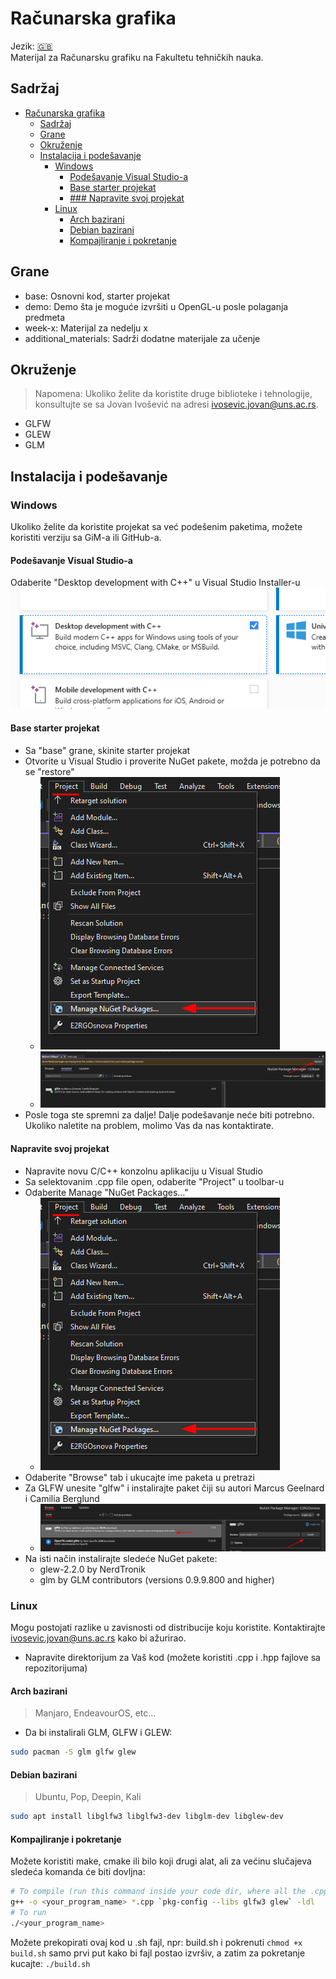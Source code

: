 # Računarska grafika
Jezik: [:gb:](README.md)  
Materijal za Računarsku grafiku na Fakultetu tehničkih nauka.

## Sadržaj
- [Računarska grafika](#računarska-grafika)
	- [Sadržaj](#sadržaj)
	- [Grane](#grane)
	- [Okruženje](#okruženje)
	- [Instalacija i podešavanje](#instalacija-i-podešavanje)
		- [Windows](#windows)
			- [Podešavanje Visual Studio-a](#podešavanje-visual-studio-a)
			- [Base starter projekat](#base-starter-projekat)
			- [### Napravite svoj projekat](#-napravite-svoj-projekat)
		- [Linux](#linux)
			- [Arch bazirani](#arch-bazirani)
			- [Debian bazirani](#debian-bazirani)
			- [Kompajliranje i pokretanje](#kompajliranje-i-pokretanje)

## Grane
- base: Osnovni kod, starter projekat
- demo: Demo šta je moguće izvršiti u OpenGL-u posle polaganja predmeta
- week-x: Materijal za nedelju x
- additional_materials: Sadrži dodatne materijale za učenje

## Okruženje
> Napomena: Ukoliko želite da koristite druge biblioteke i tehnologije, konsultujte se sa Jovan Ivošević na adresi ivosevic.jovan@uns.ac.rs.
- GLFW
- GLEW
- GLM

## Instalacija i podešavanje
### Windows
Ukoliko želite da koristite projekat sa već podešenim paketima, možete koristiti verziju sa GiM-a ili GitHub-a.
#### Podešavanje Visual Studio-a
Odaberite "Desktop development with C++" u Visual Studio Installer-u
![Desktop development with C++](/img/desktop_development_cpp.png)
#### Base starter projekat
- Sa "base" grane, skinite starter projekat
- Otvorite u Visual Studio i proverite NuGet pakete, možda je potrebno da se "restore"
	- ![NuGet](/img/nuget0.png)
	- ![NuGet Restore](/img/nuget_restore.png)
- Posle toga ste spremni za dalje! Dalje podešavanje neće biti potrebno. Ukoliko naletite na problem, molimo Vas da nas kontaktirate.
#### Napravite svoj projekat
- Napravite novu C/C++ konzolnu aplikaciju u Visual Studio
- Sa selektovanim .cpp file open, odaberite "Project" u toolbar-u
- Odaberite Manage "NuGet Packages..."
	- ![NuGet](/img/nuget0.png)
- Odaberite "Browse" tab i ukucajte ime paketa u pretrazi
- Za GLFW unesite "glfw" i instalirajte paket čiji su autori Marcus Geelnard i Camilia Berglund
	- ![NuGet](/img/nuget1.png)
- Na isti način instalirajte sledeće NuGet pakete:
	- glew-2.2.0 by NerdTronik
	- glm by GLM contributors (versions 0.9.9.800 and higher)
### Linux
Mogu postojati razlike u zavisnosti od distribucije koju koristite. Kontaktirajte ivosevic.jovan@uns.ac.rs kako bi ažurirao.
- Napravite direktorijum za Vaš kod (možete koristiti .cpp i .hpp fajlove sa repozitorijuma)
#### Arch bazirani
> Manjaro, EndeavourOS, etc...

- Da bi instalirali GLM, GLFW i GLEW:
```bash
sudo pacman -S glm glfw glew
```
#### Debian bazirani
> Ubuntu, Pop, Deepin, Kali

```bash
sudo apt install libglfw3 libglfw3-dev libglm-dev libglew-dev
```

#### Kompajliranje i pokretanje
Možete koristiti make, cmake ili bilo koji drugi alat, ali za većinu slučajeva sledeća komanda će biti dovljna:
```bash
# To compile (run this command inside your code dir, where all the .cpp and .hpp files are). NOTE: pkg-config is surrounded by backticks `, not by quotes '
g++ -o <your_program_name> *.cpp `pkg-config --libs glfw3 glew` -ldl
# To run
./<your_program_name>
```
Možete prekopirati ovaj kod u .sh fajl, npr: build.sh i pokrenuti `chmod +x build.sh` samo prvi put kako bi fajl postao izvršiv, a zatim za pokretanje kucajte: `./build.sh` 
